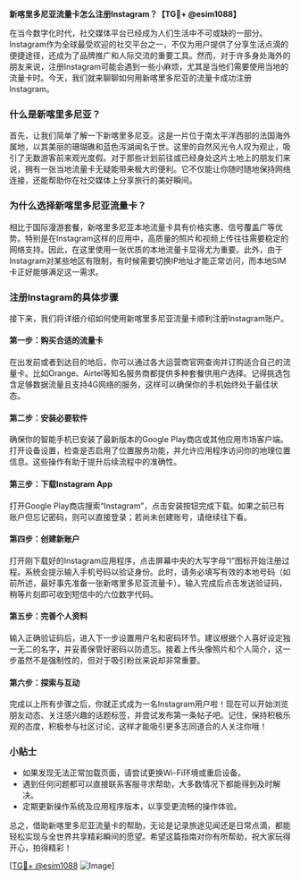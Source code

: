 **新喀里多尼亚流量卡怎么注册Instagram？【TG💪+ @esim1088】**

在当今数字化时代，社交媒体平台已经成为人们生活中不可或缺的一部分。Instagram作为全球最受欢迎的社交平台之一，不仅为用户提供了分享生活点滴的便捷途径，还成为了品牌推广和人际交流的重要工具。然而，对于许多身处海外的朋友来说，注册Instagram可能会遇到一些小麻烦，尤其是当他们需要使用当地的流量卡时。今天，我们就来聊聊如何用新喀里多尼亚的流量卡成功注册Instagram。

### 什么是新喀里多尼亚？

首先，让我们简单了解一下新喀里多尼亚。这是一片位于南太平洋西部的法国海外属地，以其美丽的珊瑚礁和蓝色泻湖闻名于世。这里的自然风光令人叹为观止，吸引了无数游客前来观光度假。对于那些计划前往或已经身处这片土地上的朋友们来说，拥有一张当地流量卡无疑能带来极大的便利。它不仅能让你随时随地保持网络连接，还能帮助你在社交媒体上分享旅行的美好瞬间。

### 为什么选择新喀里多尼亚流量卡？

相比于国际漫游套餐，新喀里多尼亚本地流量卡具有价格实惠、信号覆盖广等优势。特别是在Instagram这样的应用中，高质量的照片和视频上传往往需要稳定的网络支持。因此，在这里使用一张优质的本地流量卡显得尤为重要。此外，由于Instagram对某些地区有限制，有时候需要切换IP地址才能正常访问，而本地SIM卡正好能够满足这一需求。

### 注册Instagram的具体步骤

接下来，我们将详细介绍如何使用新喀里多尼亚流量卡顺利注册Instagram账户。

#### 第一步：购买合适的流量卡
在出发前或者到达目的地后，你可以通过各大运营商官网查询并订购适合自己的流量卡。比如Orange、Airtel等知名服务商都提供多种套餐供用户选择。记得挑选包含足够数据流量且支持4G网络的服务，这样可以确保你的手机始终处于最佳状态。

#### 第二步：安装必要软件
确保你的智能手机已安装了最新版本的Google Play商店或其他应用市场客户端。打开设备设置，检查是否启用了位置服务功能，并允许应用程序访问你的地理位置信息。这些操作有助于提升后续流程中的准确性。

#### 第三步：下载Instagram App
打开Google Play商店搜索“Instagram”，点击安装按钮完成下载。如果之前已有账户但忘记密码，则可以直接登录；若尚未创建账号，请继续往下看。

#### 第四步：创建新账户
打开刚下载好的Instagram应用程序，点击屏幕中央的大写字母“I”图标开始注册过程。系统会提示输入手机号码以验证身份。此时，请务必填写有效的本地号码（如前所述，最好事先准备一张新喀里多尼亚流量卡）。输入完成后点击发送验证码，稍等片刻即可收到短信中的六位数字代码。

#### 第五步：完善个人资料
输入正确验证码后，进入下一步设置用户名和密码环节。建议根据个人喜好设定独一无二的名字，并妥善保管好密码以防遗忘。接着上传头像照片和个人简介，这一步虽然不是强制性的，但对于吸引粉丝来说却非常重要。

#### 第六步：探索与互动
完成以上所有步骤之后，你就正式成为一名Instagram用户啦！现在可以开始浏览朋友动态、关注感兴趣的话题标签，并尝试发布第一条帖子吧。记住，保持积极乐观的态度，积极参与社区讨论，这样才能吸引更多志同道合的人关注你哦！

### 小贴士
- 如果发现无法正常加载页面，请尝试更换Wi-Fi环境或重启设备。
- 遇到任何问题都可以直接联系客服寻求帮助，大多数情况下都能得到及时解决。
- 定期更新操作系统及应用程序版本，以享受更流畅的操作体验。

总之，借助新喀里多尼亚流量卡的帮助，无论是记录旅途见闻还是日常点滴，都能轻松实现与全世界共享精彩瞬间的愿望。希望这篇指南对你有所帮助，祝大家玩得开心，拍得精彩！

[[TG💪+ @esim1088](https://t.me/s/esim1088) ![Image](https://i.postimg.cc/4NQfJmqS/Snipaste-2025-05-13-00-14-12.png)]